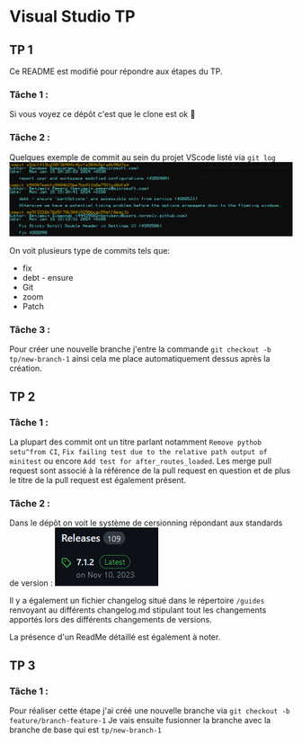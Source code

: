 # Visual Studio TP
## TP 1
Ce README est modifié pour répondre aux étapes du TP.

### Tâche 1 :
Si vous voyez ce dépôt c'est que le clone est ok :rocket:

### Tâche 2 :

Quelques exemple de commit au sein du projet VScode listé via `git log`
![git log](image.png)

On voit plusieurs type de commits tels que:
- fix
- debt - ensure
- Git
- zoom
- Patch


### Tâche 3 :

Pour créer une nouvelle branche j'entre la commande `git checkout -b tp/new-branch-1` ainsi cela me place automatiquement dessus après la création.

## TP 2
### Tâche 1 :
La plupart des commit ont un titre parlant notamment `Remove pythob setu^from CI`, `Fix failing test due to the relative path output of minitest` ou encore `Add test for after_routes_loaded`. Les merge pull request sont associé à la référence de la pull request en question et de plus le titre de la pull request est également présent.

### Tâche 2 :
Dans le dépôt on voit le système de cersionning répondant aux standards de version :
![versionning](image-1.png)

Il y a également un fichier changelog situé dans le répertoire `/guides` renvoyant au différents changelog.md stipulant tout les changements apportés lors des différents changements de versions.

La présence d'un ReadMe détaillé est également à noter.

## TP 3
### Tâche 1 :
Pour réaliser cette étape j'ai créé une nouvelle branche via `git checkout -b feature/branch-feature-1`
Je vais ensuite fusionner la branche avec la branche de base qui est `tp/new-branch-1`
